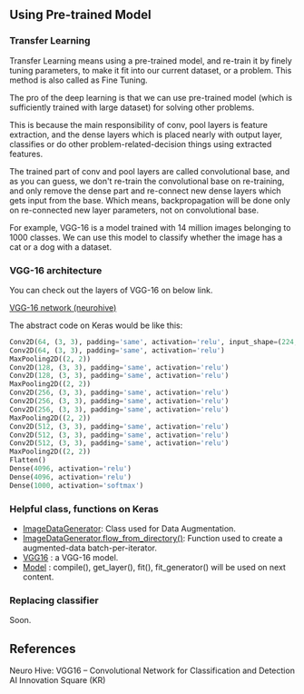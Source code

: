 ## Using Pre-trained Model

### Transfer Learning

Transfer Learning means using a pre-trained model, and re-train it by finely tuning parameters, 
to make it fit into our current dataset, or a problem. This method is also called as Fine Tuning.

The pro of the deep learning is that we can use pre-trained model 
(which is sufficiently trained with large dataset) for solving other problems.

This is because the main responsibility of conv, pool layers is feature extraction, 
and the dense layers which is placed nearly with output layer, 
classifies or do other problem-related-decision things using extracted features.

The trained part of conv and pool layers are called convolutional base,
and as you can guess, we don't re-train the convolutional base on re-training, 
and only remove the dense part and re-connect new dense layers which gets input from the base.
Which means, backpropagation will be done only on re-connected new layer parameters, not on convolutional base.

For example, VGG-16 is a model trained with 14 million images belonging to 1000 classes.
We can use this model to classify whether the image has a cat or a dog with a dataset.

### VGG-16 architecture

You can check out the layers of VGG-16 on below link.

[VGG-16 network (neurohive)](https://neurohive.io/en/popular-networks/vgg16/)

The abstract code on Keras would be like this:

```python
Conv2D(64, (3, 3), padding='same', activation='relu', input_shape=(224, 224, 3))
Conv2D(64, (3, 3), padding='same', activation='relu')
MaxPooling2D((2, 2))
Conv2D(128, (3, 3), padding='same', activation='relu')
Conv2D(128, (3, 3), padding='same', activation='relu')
MaxPooling2D((2, 2))
Conv2D(256, (3, 3), padding='same', activation='relu')
Conv2D(256, (3, 3), padding='same', activation='relu')
Conv2D(256, (3, 3), padding='same', activation='relu')
MaxPooling2D((2, 2))
Conv2D(512, (3, 3), padding='same', activation='relu')
Conv2D(512, (3, 3), padding='same', activation='relu')
Conv2D(512, (3, 3), padding='same', activation='relu')
MaxPooling2D((2, 2))
Flatten()
Dense(4096, activation='relu')
Dense(4096, activation='relu')
Dense(1000, activation='softmax')
```

### Helpful class, functions on Keras

- [ImageDataGenerator](https://keras.io/api/preprocessing/image/#imagedatagenerator-class):
Class used for Data Augmentation.
- [ImageDataGenerator.flow_from_directory()](https://keras.io/api/preprocessing/image/#flowfromdirectory-method):
Function used to create a augmented-data batch-per-iterator. 
- [VGG16](https://keras.io/api/applications/vgg/#vgg16-and-vgg19)
: a VGG-16 model.
- [Model](https://keras.io/api/models/model/)
: compile(), get_layer(), fit(), fit_generator() will be used on next content.

### Replacing classifier

Soon.

## References

Neuro Hive: VGG16 – Convolutional Network for Classification and Detection 
AI Innovation Square (KR)
